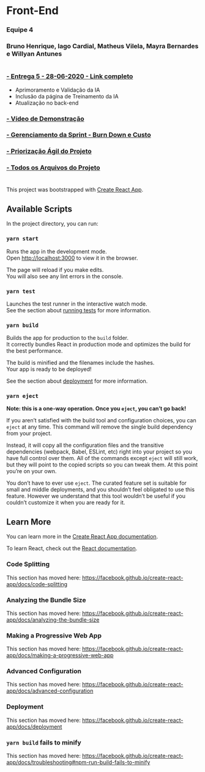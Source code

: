 # Front-End

### Equipe 4
### Bruno Henrique, Iago Cardial, Matheus Vilela, Mayra Bernardes e Willyan Antunes
#

### [- Entrega 5 - 28-06-2020 - Link completo](https://drive.google.com/drive/folders/18Q7oKaIyHLlHcQn1jylB3gcya4lQrOEn?usp=sharing)
- Aprimoramento e Validação da IA
- Inclusão da página de Treinamento da IA
- Atualização no back-end

### [- Vídeo de Demonstração](https://drive.google.com/drive/folders/1__mVri_h0-svoRSe5CcslOVOTgzl7suV?usp=sharing)

### [- Gerenciamento da Sprint - Burn Down e Custo](https://docs.google.com/spreadsheets/d/18nxotizbgWOUV79GEEmgSKg7JJiXPh1RW-djI0H_5po/edit?usp=sharing)

### [- Priorização Ágil do Projeto](https://drive.google.com/file/d/1coPe5WSlf4Z6aESZTwiY6y2t_J95KEWr/view?usp=sharing)

### [- Todos os Arquivos do Projeto](https://drive.google.com/drive/folders/1VwCP69CIkUA82ie0dcBAwo4NLiBk8iC7?usp=sharing)
#


This project was bootstrapped with [Create React App](https://github.com/facebook/create-react-app).

## Available Scripts

In the project directory, you can run:

### `yarn start`

Runs the app in the development mode.<br />
Open [http://localhost:3000](http://localhost:3000) to view it in the browser.

The page will reload if you make edits.<br />
You will also see any lint errors in the console.

### `yarn test`

Launches the test runner in the interactive watch mode.<br />
See the section about [running tests](https://facebook.github.io/create-react-app/docs/running-tests) for more information.

### `yarn build`

Builds the app for production to the `build` folder.<br />
It correctly bundles React in production mode and optimizes the build for the best performance.

The build is minified and the filenames include the hashes.<br />
Your app is ready to be deployed!

See the section about [deployment](https://facebook.github.io/create-react-app/docs/deployment) for more information.

### `yarn eject`

**Note: this is a one-way operation. Once you `eject`, you can’t go back!**

If you aren’t satisfied with the build tool and configuration choices, you can `eject` at any time. This command will remove the single build dependency from your project.

Instead, it will copy all the configuration files and the transitive dependencies (webpack, Babel, ESLint, etc) right into your project so you have full control over them. All of the commands except `eject` will still work, but they will point to the copied scripts so you can tweak them. At this point you’re on your own.

You don’t have to ever use `eject`. The curated feature set is suitable for small and middle deployments, and you shouldn’t feel obligated to use this feature. However we understand that this tool wouldn’t be useful if you couldn’t customize it when you are ready for it.

## Learn More

You can learn more in the [Create React App documentation](https://facebook.github.io/create-react-app/docs/getting-started).

To learn React, check out the [React documentation](https://reactjs.org/).

### Code Splitting

This section has moved here: https://facebook.github.io/create-react-app/docs/code-splitting

### Analyzing the Bundle Size

This section has moved here: https://facebook.github.io/create-react-app/docs/analyzing-the-bundle-size

### Making a Progressive Web App

This section has moved here: https://facebook.github.io/create-react-app/docs/making-a-progressive-web-app

### Advanced Configuration

This section has moved here: https://facebook.github.io/create-react-app/docs/advanced-configuration

### Deployment

This section has moved here: https://facebook.github.io/create-react-app/docs/deployment

### `yarn build` fails to minify

This section has moved here: https://facebook.github.io/create-react-app/docs/troubleshooting#npm-run-build-fails-to-minify
